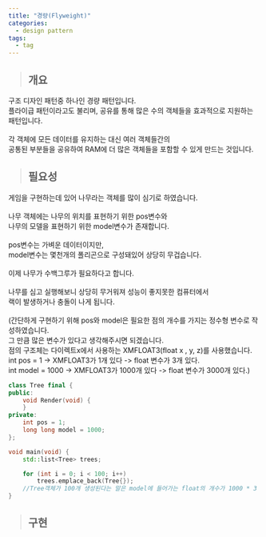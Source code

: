 ```yaml
---
title: "경량(Flyweight)"
categories:
  - design pattern
tags:
  - tag
---
```

> ## 개요

구조 디자인 패턴중 하나인 경량 패턴입니다.<br>
플라이급 패턴이라고도 불리며, 공유를 통해 많은 수의 객체들을 효과적으로 지원하는 패턴입니다.<br>
<br>
각 객체에 모든 데이터를 유지하는 대신 여러 객체들간의<br>
공통된 부분들을 공유하여 RAM에 더 많은 객체들을 포함할 수 있게 만드는 것입니다.<br>
> ## 필요성

게임을 구현하는데 있어 나무라는 객체를 많이 심기로 하였습니다.<br>
<br>
나무 객체에는 나무의 위치를 표현하기 위한 pos변수와<br>
나무의 모델을 표현하기 위한 model변수가 존재합니다.<br>
<br>
pos변수는 가벼운 데이터이지만,<br>
model변수는 몇천개의 폴리곤으로 구성돼있어 상당히 무겁습니다.<br>
<br>
이제 나무가 수백그루가 필요하다고 합니다.<br>
<br>
나무를 심고 실행해보니 상당히 무거워져 성능이 좋지못한 컴퓨터에서<br>
랙이 발생하거나 충돌이 나게 됩니다.<br>
<br>
(간단하게 구현하기 위해 pos와 model은 필요한 점의 개수를 가지는 정수형 변수로 작성하였습니다.<br>
그 만큼 많은 변수가 있다고 생각해주시면 되겠습니다.<br>
점의 구조체는 다이렉트x에서 사용하는 XMFLOAT3(float x , y, z)를 사용했습니다.<br>
int pos = 1 -> XMFLOAT3가 1개 있다 -> float 변수가 3개 있다.<br>
int model = 1000 -> XMFLOAT3가 1000개 있다 -> float 변수가 3000개 있다.)
```cpp
class Tree final {
public:
	void Render(void) {
	}
private:
	int pos = 1;
	long long model = 1000;
};

void main(void) {
	std::list<Tree> trees;

	for (int i = 0; i < 100; i++)
		trees.emplace_back(Tree{});
	//Tree객체가 100개 생성된다는 말은 model에 들어가는 float의 개수가 1000 * 3 * 100 개 생성된다는 뜻입니다.
}
```


> ## 구현

